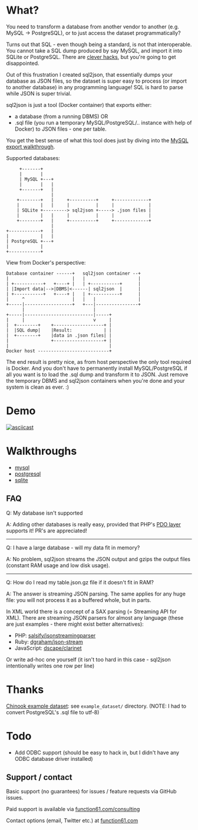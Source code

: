 What?
=====

You need to transform a database from another vendor to another (e.g. MySQL -> PostgreSQL), or to just access the dataset programmatically?

Turns out that SQL - even though being a standard, is not that interoperable. You cannot take a SQL dump produced
by say MySQL, and import it into SQLite or PostgreSQL. There are [clever hacks](https://gist.github.com/esperlu/943776),
but you're going to get disappointed.

Out of this frustration I created sql2json, that essentially dumps your database as JSON files, so the dataset is super
easy to process (or import to another database) in any programming language! SQL is hard to parse while JSON is super trivial.

sql2json is just a tool (Docker container) that exports either:

- a database (from a running DBMS) OR
- .sql file (you run a temporary MySQL/PostgreSQL/.. instance with help of Docker) to JSON files - one per table.

You get the best sense of what this tool does just by diving into the [MySQL export walkthrough](docs/walkthrough_mysql.md).

Supported databases:

	     +-------+
	     |       |
	     | MySQL +---+
	     |       |   |
	     +-------+   |
	                 |
	    +--------+   |     +----------+     +-------------+
	    |        |   |     |          |     |             |
	    | SQLite +---------> sql2json +-----> .json files |
	    |        |   |     |          |     |             |
	    +--------+   |     +----------+     +-------------+
	                 |
	+------------+   |
	|            |   |
	| PostgreSQL +---+
	|            |
	+------------+

View from Docker's perspective:

	Database container ------+   sql2json container --+
	|                        |   |                    |
	| +-----------+   +----+ |   | +-----------+      |
	| |Import data|-->|DBMS|<------| sql2json  |      |
	| +-----------+   +----+ |   | +-----------+      |
	|     ^                  |   |   |                |
	+-----|------------------+   +---|----------------+
	      |                          |
	+-----|--------------------------|-----+
	|     |                          v     |
	|  +--------+    +-------------------+ |
	|  |SQL dump|    |Result:            | |
	|  +--------+    |data in .json files| |
	|                +-------------------+ |
	|                                      |
	Docker host ---------------------------+

The end result is pretty nice, as from host perspective the only tool required is Docker. And you don't have to permanently
install MySQL/PostgreSQL if all you want is to load the .sql dump and transform it to JSON.
Just remove the temporary DBMS and sql2json containers when you're done and your system is clean as ever. :)

Demo
====

[![asciicast](https://asciinema.org/a/722yo4odqo1sulztyaeaxz4k1.png)](https://asciinema.org/a/722yo4odqo1sulztyaeaxz4k1)


Walkthroughs
============

- [mysql](docs/walkthrough_mysql.md)
- [postgresql](docs/walkthrough_postgresql.md)
- [sqlite](docs/walkthrough_sqlite.md)


FAQ
---

Q: My database isn't supported

A: Adding other databases is really easy, provided that PHP's [PDO layer](http://php.net/manual/en/pdo.drivers.php)
supports it! PR's are appreciated!

-----------

Q: I have a large database - will my data fit in memory?

A: No problem, sql2json streams the JSON output and gzips the output files (constant RAM usage and low disk usage).

-----------

Q: How do I read my table.json.gz file if it doesn't fit in RAM?

A: The answer is streaming JSON parsing. The same applies for any huge file: you will not process it as a buffered whole, but in parts.

In XML world there is a concept of a SAX parsing (= Streaming API for XML).
There are streaming JSON parsers for almost any language (these are just examples - there might exist better alternatives):

- PHP: [salsify/jsonstreamingparser](https://github.com/salsify/jsonstreamingparser)
- Ruby: [dgraham/json-stream](https://github.com/dgraham/json-stream)
- JavaScript: [dscape/clarinet](https://github.com/dscape/clarinet)

Or write ad-hoc one yourself (it isn't too hard in this case - sql2json intentionally writes one row per line)


Thanks
======

[Chinook example dataset](http://chinookdatabase.codeplex.com/): see `example_dataset/` directory.
(NOTE: I had to convert PostgreSQL's .sql file to utf-8)

Todo
====

- Add ODBC support (should be easy to hack in, but I didn't have any ODBC database driver installed)


Support / contact
-----------------

Basic support (no guarantees) for issues / feature requests via GitHub issues.

Paid support is available via [function61.com/consulting](https://function61.com/consulting/)

Contact options (email, Twitter etc.) at [function61.com](https://function61.com/)
